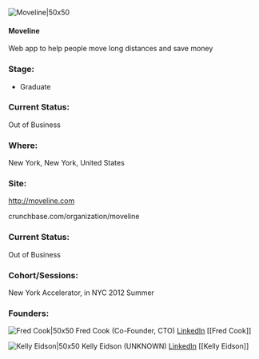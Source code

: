 

![Moveline|50x50](https://apimg.techstars.com/connect/images/image_files/53d6c7a4b5e11e63ac00000a/original/moveline.png)

#### Moveline
Web app to help people move long distances and save money

### Stage: 
 - Graduate 

### Current Status: 
Out of Business

### Where:
New York, New York, United States

### Site:
http://moveline.com



crunchbase.com/organization/moveline

### Current Status: 
Out of Business

### Cohort/Sessions: 
New York Accelerator, in NYC 2012 Summer

### Founders: 

![Fred Cook|50x50](https://apimg.techstars.com/connect/images/image_files/5b46995234a60d4a5d00009a/original/FredCook.jpeg) Fred Cook (Co-Founder, CTO) [LinkedIn](https://linkedin.com/in/frederickcook) [[Fred Cook]]

![Kelly Eidson|50x50](https://apimg.techstars.com/connect/images/image_files/55ccdad6a93e9f44eb000011/original/06ca9ab.jpg) Kelly Eidson (UNKNOWN) [LinkedIn](https://linkedin.com/in/kellyeidson) [[Kelly Eidson]]


